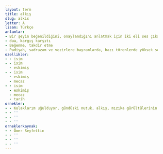 ```yaml
---
layout: term
title: alkış
slug: alkis
letter: A
lisan: Türkçe
anlamlar:
- Bir şeyin beğenildiğini, onaylandığını anlatmak için iki eli ses çıkaracak şekilde birbirine vurma hareketi
- dua, kargış karşıtı
- Beğenme, takdir etme
- Padişah, sadrazam ve vezirlere bayramlarda, bazı törenlerde yüksek sesle yapılan dua
ozellikler:
- - isim
- - isim
  - eskimiş
- - isim
  - eskimiş
  - mecaz
- - isim
  - eskimiş
  - mecaz
  - tarih
ornekler:
- - Kulaklarım uğulduyor, gündüzki nutuk, alkış, mızıka gürültülerinin akislerini hâlâ işitiyordum.
- - ''
- - ''
- - ''
orneklerkaynak:
- - Ömer Seyfettin
- - ''
- - ''
- - ''
---
```

